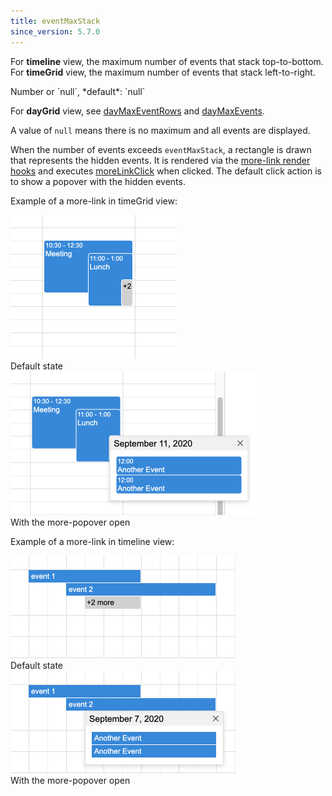 ```yaml
---
title: eventMaxStack
since_version: 5.7.0
---
```


For **timeline** view, the maximum number of events that stack top-to-bottom. For **timeGrid** view, the maximum number of events that stack left-to-right.

<div class='spec' markdown='1'>
Number or `null`, *default*: `null`
</div>

For **dayGrid** view, see [dayMaxEventRows](dayMaxEventRows) and [dayMaxEvents](dayMaxEvents).

A value of `null` means there is no maximum and all events are displayed.

When the number of events exceeds `eventMaxStack`, a rectangle is drawn that represents the hidden events. It is rendered via the [more-link render hooks](more-link-render-hooks) and executes [moreLinkClick](moreLinkClick) when clicked. The default click action is to show a popover with the hidden events.

Example of a more-link in timeGrid view:

<div class='split-image'>
  <div style='flex-grow:0'>
    <img
      src='timegrid-more-link-closed.png'
      alt='Screenshot before more-link has been clicked in timegrid view'
      class='bordered-image'
      width='266'
      height='230'
      style='max-width:none !important'
    >
    <div class='image-caption'>
      Default state
    </div>
  </div>
  <div style='flex-grow:0'>
    <img
      src='timegrid-more-link-open.png'
      alt='Screenshot of more-popover open in timegrid view'
      class='bordered-image'
      width='395'
      height='230'
      style='max-width:none !important'
    >
    <div class='image-caption'>
      With the more-popover open
    </div>
  </div>
</div>

Example of a more-link in timeline view:

<div class='split-image'>
  <div style='flex-grow:0'>
    <img
      src='timeline-more-link-closed.png'
      alt='Screenshot before more-link has been clicked in timeline view'
      class='bordered-image'
      width='360'
      height='164'
      style='max-width:none !important'
    >
    <div class='image-caption'>
      Default state
    </div>
  </div>
  <div style='flex-grow:0'>
    <img
      src='timeline-more-link-open.png'
      alt='Screenshot of more-popover open in timeline view'
      class='bordered-image'
      width='360'
      height='164'
      style='max-width:none !important'
    >
    <div class='image-caption'>
      With the more-popover open
    </div>
  </div>
</div>
